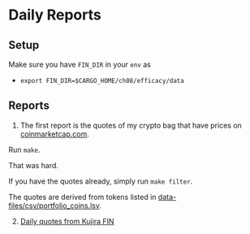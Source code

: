 # Daily Reports

## Setup

Make sure you have `FIN_DIR` in your `env` as

* `export FIN_DIR=$CARGO_HOME/ch08/efficacy/data`

## Reports

1. The first report is the quotes of my crypto bag that have prices on
[coinmarketcap.com](https://coinmarketcap.com/).

Run `make`.

That was hard.

If you have the quotes already, simply run `make filter`.

The quotes are derived from tokens listed in 
[data-files/csv/portfolio_coins.lsv](data-files/csv/portfolio_coins.lsv).

2. [Daily quotes from Kujira FIN](src/ch08/bases/)


